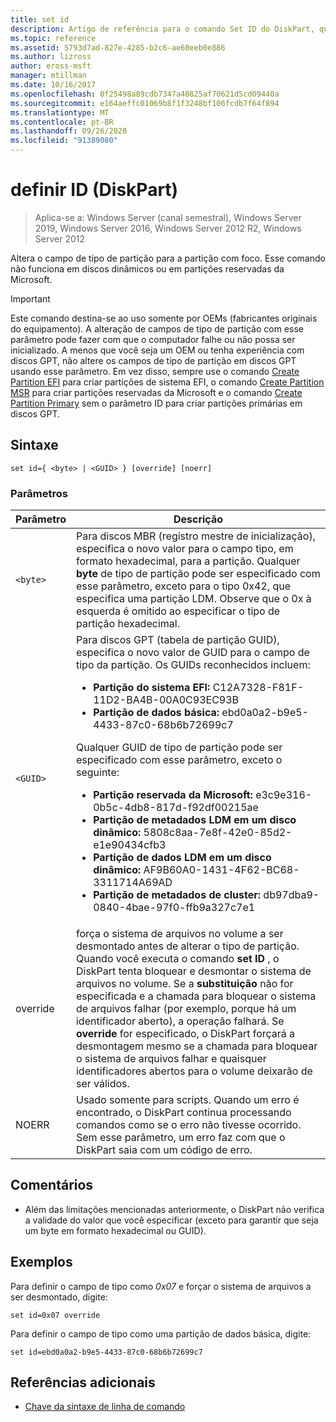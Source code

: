 ```yaml
---
title: set id
description: Artigo de referência para o comando Set ID do DiskPart, que altera o campo de tipo de partição para a partição com foco.
ms.topic: reference
ms.assetid: 5793d7ad-827e-4285-b2c6-ae60eeb0e886
ms.author: lizross
author: eross-msft
manager: mtillman
ms.date: 10/16/2017
ms.openlocfilehash: 0f25498a89cdb7347a40825af70621d5cd09440a
ms.sourcegitcommit: e164aeffc01069b8f1f3248bf106fcdb7f64f894
ms.translationtype: MT
ms.contentlocale: pt-BR
ms.lasthandoff: 09/26/2020
ms.locfileid: "91389080"
---
```

# <a name="set-id-diskpart"></a>definir ID (DiskPart)

> Aplica-se a: Windows Server (canal semestral), Windows Server 2019, Windows Server 2016, Windows Server 2012 R2, Windows Server 2012

Altera o campo de tipo de partição para a partição com foco. Esse comando não funciona em discos dinâmicos ou em partições reservadas da Microsoft.

> [!IMPORTANT]
> Este comando destina-se ao uso somente por OEMs (fabricantes originais do equipamento). A alteração de campos de tipo de partição com esse parâmetro pode fazer com que o computador falhe ou não possa ser inicializado. A menos que você seja um OEM ou tenha experiência com discos GPT, não altere os campos de tipo de partição em discos GPT usando esse parâmetro. Em vez disso, sempre use o comando [Create Partition EFI](create-partition-efi.md) para criar partições de sistema EFI, o comando [Create Partition MSR](create-partition-msr.md) para criar partições reservadas da Microsoft e o comando [Create Partition Primary](create-partition-primary.md) sem o parâmetro ID para criar partições primárias em discos GPT.

## <a name="syntax"></a>Sintaxe

```
set id={ <byte> | <GUID> } [override] [noerr]
```

### <a name="parameters"></a>Parâmetros

| Parâmetro | Descrição |
|--|--|
| `<byte>` | Para discos MBR (registro mestre de inicialização), especifica o novo valor para o campo tipo, em formato hexadecimal, para a partição. Qualquer **byte** de tipo de partição pode ser especificado com esse parâmetro, exceto para o tipo 0x42, que especifica uma partição LDM. Observe que o 0x à esquerda é omitido ao especificar o tipo de partição hexadecimal. |
| `<GUID>` | Para discos GPT (tabela de partição GUID), especifica o novo valor de GUID para o campo de tipo da partição. Os GUIDs reconhecidos incluem:<ul><li>**Partição do sistema EFI:** C12A7328-F81F-11D2-BA4B-00A0C93EC93B</li><li>**Partição de dados básica:** ebd0a0a2-b9e5-4433-87c0-68b6b72699c7</li></ul>Qualquer GUID de tipo de partição pode ser especificado com esse parâmetro, exceto o seguinte:<ul><li>**Partição reservada da Microsoft:** e3c9e316-0b5c-4db8-817d-f92df00215ae</li><li>**Partição de metadados LDM em um disco dinâmico:** 5808c8aa-7e8f-42e0-85d2-e1e90434cfb3</li><li>**Partição de dados LDM em um disco dinâmico:** AF9B60A0-1431-4F62-BC68-3311714A69AD</li><li>**Partição de metadados de cluster:** db97dba9-0840-4bae-97f0-ffb9a327c7e1</li></ul> |
| override | força o sistema de arquivos no volume a ser desmontado antes de alterar o tipo de partição. Quando você executa o comando **set ID** , o DiskPart tenta bloquear e desmontar o sistema de arquivos no volume. Se a **substituição** não for especificada e a chamada para bloquear o sistema de arquivos falhar (por exemplo, porque há um identificador aberto), a operação falhará. Se **override** for especificado, o DiskPart forçará a desmontagem mesmo se a chamada para bloquear o sistema de arquivos falhar e quaisquer identificadores abertos para o volume deixarão de ser válidos. |
| NOERR | Usado somente para scripts. Quando um erro é encontrado, o DiskPart continua processando comandos como se o erro não tivesse ocorrido. Sem esse parâmetro, um erro faz com que o DiskPart saia com um código de erro. |

## <a name="remarks"></a>Comentários

- Além das limitações mencionadas anteriormente, o DiskPart não verifica a validade do valor que você especificar (exceto para garantir que seja um byte em formato hexadecimal ou GUID).

## <a name="examples"></a>Exemplos

Para definir o campo de tipo como *0x07* e forçar o sistema de arquivos a ser desmontado, digite:

```
set id=0x07 override
```

Para definir o campo de tipo como uma partição de dados básica, digite:

```
set id=ebd0a0a2-b9e5-4433-87c0-68b6b72699c7
```

## <a name="additional-references"></a>Referências adicionais

- [Chave da sintaxe de linha de comando](command-line-syntax-key.md)
